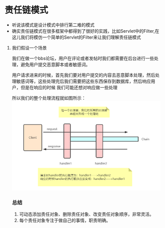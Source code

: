 # 责任链模式
- 听说该模式是设计模式中排行第二难的模式
- 确实责任链模式在很多框架中都得到了很好的实践，比如Servlet中的Filter,在这儿我们将模仿一个简单的Servlet的Filter来让我们理解责任链模式
1. 我们假设一个场景

    我们在做一个bbs论坛，用户在评论或者发帖时我们都需要在后台进行一些处理，避免用户提交恶意脚本或者敏感词。

    用户请求进来的时候，首先我们要对用户提交的内容去恶意脚本处理，然后处理敏感词等，这些处理完后我们需要把这些东西保存到数据库，然后响应用户，但是在响应的时候
    我们可能还想对响应做一些处理

    所以我们的整个处理流程就如图所示：
    ![chain](img/chain.png)

    ### 总结
    1. 可动态添加责任对象、删除责任对象、改变责任对象顺序，非常灵活。
    2. 每个责任对象专注于做自己的事情，职责明确。